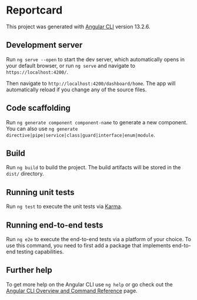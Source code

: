 # Reportcard

This project was generated with [Angular CLI](https://github.com/angular/angular-cli) version 13.2.6.

## Development server

<!-- Run `ng serve` for a dev server. Navigate to `http://localhost:4200/`. The app will automatically reload if you change any of the source files. -->

Run `ng serve --open` to start the dev server, which automatically opens in your default browser, or run `ng serve` and navigate to `https://localhost:4200/`. 

Then navigate to `http://localhost:4200/dashboard/home`. The app will automatically reload if you change any of the source files.

## Code scaffolding

Run `ng generate component component-name` to generate a new component. You can also use `ng generate directive|pipe|service|class|guard|interface|enum|module`.

## Build

Run `ng build` to build the project. The build artifacts will be stored in the `dist/` directory.

## Running unit tests

Run `ng test` to execute the unit tests via [Karma](https://karma-runner.github.io).

## Running end-to-end tests

Run `ng e2e` to execute the end-to-end tests via a platform of your choice. To use this command, you need to first add a package that implements end-to-end testing capabilities.

## Further help

To get more help on the Angular CLI use `ng help` or go check out the [Angular CLI Overview and Command Reference](https://angular.io/cli) page.
